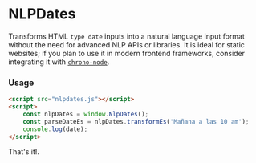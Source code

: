 # NLPDates

Transforms HTML `type date` inputs into a natural language input format without the need for advanced NLP APIs or libraries. It is ideal for static websites; if you plan to use it in modern frontend frameworks, consider integrating it with [`chrono-node`](https://github.com/wanasit/chrono).

### Usage
```html
<script src="nlpdates.js"></script>
<script>
	const nlpDates = window.NlpDates();
	const parseDateEs = nlpDates.transformEs('Mañana a las 10 am');
	console.log(date);
</script>
```
 
That's it!.